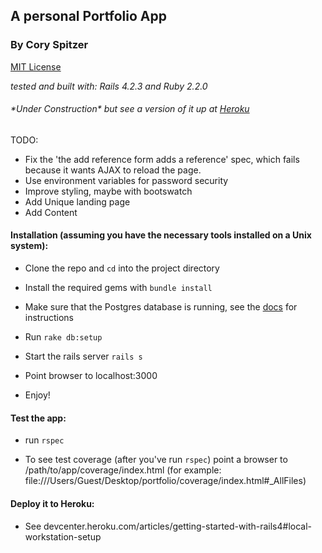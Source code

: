 ## A personal Portfolio App
### By Cory Spitzer

[MIT License](http://opensource.org/licenses/MIT)

*tested and built with: Rails 4.2.3 and Ruby 2.2.0*

###### \*Under Construction\* but see a version of it up at [Heroku](http://www.coryspitzer.com/)

TODO:
 * Fix the 'the add reference form adds a reference' spec, which fails because
   it wants AJAX to reload the page.
 * Use environment variables for password security
 * Improve styling, maybe with bootswatch
 * Add Unique landing page
 * Add Content

#### Installation (assuming you have the necessary tools installed on a Unix system):

  * Clone the repo and `cd` into the project directory

  * Install the required gems with `bundle install`

  * Make sure that the Postgres database is running, see the [docs](http://www.postgresql.org/docs/9.4/static/server-start.html) for instructions

  * Run `rake db:setup`

  * Start the rails server `rails s`

  * Point browser to localhost:3000

  * Enjoy!


#### Test the app:

  * run `rspec`

  * To see test coverage (after you've run `rspec`) point a browser to /path/to/app/coverage/index.html (for example: file:///Users/Guest/Desktop/portfolio/coverage/index.html#_AllFiles)

#### Deploy it to Heroku:

  * See devcenter.heroku.com/articles/getting-started-with-rails4#local-workstation-setup
